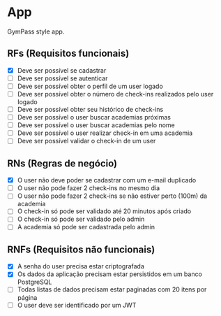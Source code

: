 # App

GymPass style app.

## RFs (Requisitos funcionais)

- [X] Deve ser possível se cadastrar
- [ ] Deve ser possível se autenticar
- [ ] Deve ser possível obter o perfil de um user logado
- [ ] Deve ser possível obter o número de check-ins realizados pelo user logado
- [ ] Deve ser possível obter seu histórico de check-ins
- [ ] Deve ser possível o user buscar academias próximas
- [ ] Deve ser possível o user buscar academias pelo nome
- [ ] Deve ser possível o user realizar check-in em uma academia
- [ ] Deve ser possível validar o check-in de um user

## RNs (Regras de negócio)

- [X] O user não deve poder se cadastrar com um e-mail duplicado
- [ ] O user não pode fazer 2 check-ins no mesmo dia
- [ ] O user não pode fazer 2 check-ins se não estiver perto (100m) da academia
- [ ] O check-in só pode ser validado até 20 minutos após criado
- [ ] O check-in só pode ser validado pelo admin
- [ ] A academia só pode ser cadastrada pelo admin

## RNFs (Requisitos não funcionais)

- [X] A senha do user precisa estar criptografada
- [X] Os dados da aplicação precisam estar persistidos em um banco PostgreSQL
- [ ] Todas listas de dados precisam estar paginadas com 20 itens por página
- [ ] O user deve ser identificado por um JWT
